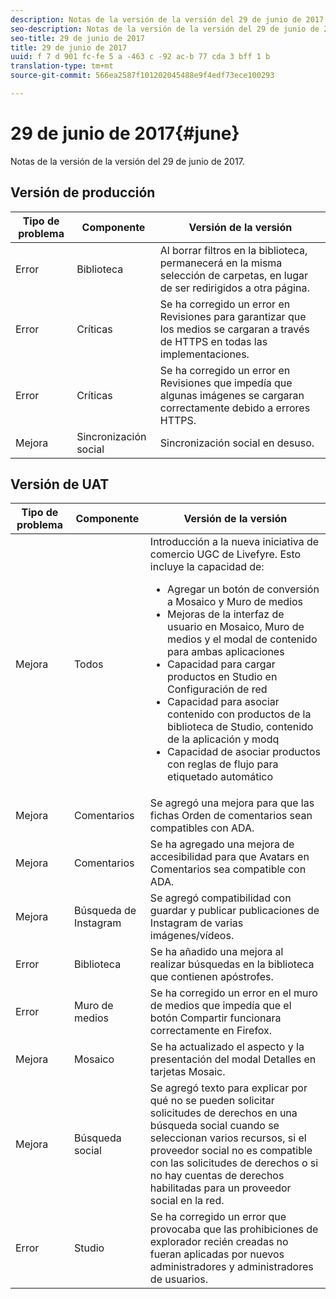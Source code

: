 ```yaml
---
description: Notas de la versión de la versión del 29 de junio de 2017.
seo-description: Notas de la versión de la versión del 29 de junio de 2017.
seo-title: 29 de junio de 2017
title: 29 de junio de 2017
uuid: f 7 d 901 fc-fe 5 a -463 c -92 ac-b 77 cda 3 bff 1 b
translation-type: tm+mt
source-git-commit: 566ea2587f101202045488e9f4edf73ece100293

---
```



# 29 de junio de 2017{#june}

Notas de la versión de la versión del 29 de junio de 2017.

## Versión de producción

| **Tipo de problema** | **Componente** | **Versión de la versión** |
|---|---|---|
| Error | Biblioteca | Al borrar filtros en la biblioteca, permanecerá en la misma selección de carpetas, en lugar de ser redirigidos a otra página. |
| Error | Críticas | Se ha corregido un error en Revisiones para garantizar que los medios se cargaran a través de HTTPS en todas las implementaciones. |
| Error | Críticas | Se ha corregido un error en Revisiones que impedía que algunas imágenes se cargaran correctamente debido a errores HTTPS. |
| Mejora | Sincronización social | Sincronización social en desuso. |

## Versión de UAT

| Tipo de problema | Componente | Versión de la versión |
|--- |--- |--- |
| Mejora | Todos | Introducción a la nueva iniciativa de comercio UGC de Livefyre. Esto incluye la capacidad de: <br><ul><li>Agregar un botón de conversión a Mosaico y Muro de medios</li><li> Mejoras de la interfaz de usuario en Mosaico, Muro de medios y el modal de contenido para ambas aplicaciones</li><li>Capacidad para cargar productos en Studio en Configuración de red</li><li>Capacidad para asociar contenido con productos de la biblioteca de Studio, contenido de la aplicación y modq</li><li>Capacidad de asociar productos con reglas de flujo para etiquetado automático</li></ul> |
| Mejora | Comentarios | Se agregó una mejora para que las fichas Orden de comentarios sean compatibles con ADA. |
| Mejora | Comentarios | Se ha agregado una mejora de accesibilidad para que Avatars en Comentarios sea compatible con ADA. |
| Mejora | Búsqueda de Instagram | Se agregó compatibilidad con guardar y publicar publicaciones de Instagram de varias imágenes/vídeos. |
| Error | Biblioteca | Se ha añadido una mejora al realizar búsquedas en la biblioteca que contienen apóstrofes. |
| Error | Muro de medios | Se ha corregido un error en el muro de medios que impedía que el botón Compartir funcionara correctamente en Firefox. |
| Mejora | Mosaico | Se ha actualizado el aspecto y la presentación del modal Detalles en tarjetas Mosaic. |
| Mejora | Búsqueda social | Se agregó texto para explicar por qué no se pueden solicitar solicitudes de derechos en una búsqueda social cuando se seleccionan varios recursos, si el proveedor social no es compatible con las solicitudes de derechos o si no hay cuentas de derechos habilitadas para un proveedor social en la red. |
| Error | Studio | Se ha corregido un error que provocaba que las prohibiciones de explorador recién creadas no fueran aplicadas por nuevos administradores y administradores de usuarios. |


